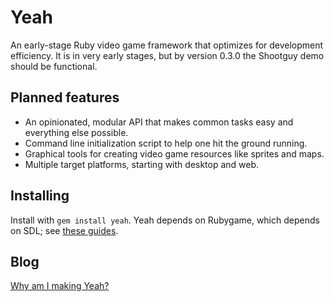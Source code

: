 Yeah
====
An early-stage Ruby video game framework that optimizes for development efficiency. It is in very early stages, but by version 0.3.0 the Shootguy demo should be functional.

Planned features
----------------
* An opinionated, modular API that makes common tasks easy and everything else possible.
* Command line initialization script to help one hit the ground running.
* Graphical tools for creating video game resources like sprites and maps.
* Multiple target platforms, starting with desktop and web.

Installing
----------
Install with `gem install yeah`. Yeah depends on Rubygame, which depends on SDL; see [these guides](https://github.com/rubygame/rubygame/wiki/Install).

Blog
----
[Why am I making Yeah?](http://skofo.github.io/blog/why-am-i-making-yeah)
